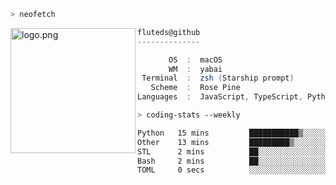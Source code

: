 ```zsh
> neofetch
```

<!--img align="left" src="https://github.com/fluteds.png" alt="logo.png" width="200"/>-->
<img align="left" src="https://external-content.duckduckgo.com/iu/?u=https%3A%2F%2F78.media.tumblr.com%2F975fca5f82161b190efdcaa05ffbd4ec%2Ftumblr_p6q6m9TJF01x3p3jmo1_500.png&f=1&nofb=1" alt="logo.png" width="200"/>

```csharp
fluteds@github
--------------

       OS  :  macOS
       WM  :  yabai
 Terminal  :  zsh (Starship prompt)  
   Scheme  :  Rose Pine  
Languages  :  JavaScript, TypeScript, Python, HTML, CSS  

```

```zsh
> coding-stats --weekly
```

<!--START_SECTION:waka-->

```txt
Python   15 mins         ███████████▒░░░░░░░░░░░░░   45.89 %
Other    13 mins         █████████▒░░░░░░░░░░░░░░░   37.96 %
STL      2 mins          ██░░░░░░░░░░░░░░░░░░░░░░░   08.56 %
Bash     2 mins          ██░░░░░░░░░░░░░░░░░░░░░░░   07.55 %
TOML     0 secs          ░░░░░░░░░░░░░░░░░░░░░░░░░   00.04 %
```

<!--END_SECTION:waka-->
